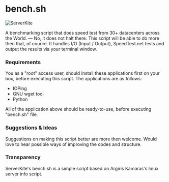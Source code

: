 bench.sh
========

![ServerKite](http://i.imgur.com/HSMqAKD.png "ServerKite")

A benchmarking script that does speed test from 30+ datacenters across the World. — No, it does not halt there. This script will be able to do more then that, of cource. It handles I/O (Input / Output), SpeedTest.net tests and output the results via your terminal window.


### Requirements
You as a "root" access user, should install these applications first on your box, before executing this script. The applications are as follows:

- IOPing
- GNU wget tool
- Python

All of the application above should be ready-to-use, before executing "bench.sh" file.

### Suggestions & Ideas
Suggestions on making this script better are more then welcome. Would love to hear possible ways of improving the codes and structure.

### Transparency
ServerKite's bench.sh is a simple script based on Argiris Kamaras's linux server info script. 
